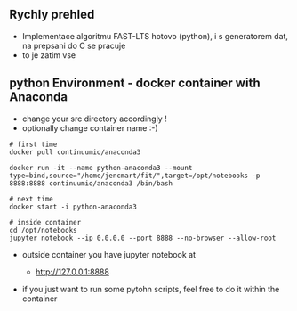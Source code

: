 ## Rychly prehled
* Implementace algoritmu FAST-LTS hotovo (python), i s generatorem dat, na prepsani do C se pracuje
* to je zatim vse


## python Environment - docker container with Anaconda

* change your src directory accordingly !
* optionally change container name :-)
```
# first time
docker pull continuumio/anaconda3

docker run -it --name python-anaconda3 --mount type=bind,source="/home/jencmart/fit/",target=/opt/notebooks -p 8888:8888 continuumio/anaconda3 /bin/bash 

# next time
docker start -i python-anaconda3
```

```
# inside container
cd /opt/notebooks
jupyter notebook --ip 0.0.0.0 --port 8888 --no-browser --allow-root
```

* outside container you have jupyter notebook at
	* http://127.0.0.1:8888


* if you just want to run some pytohn scripts, feel free to do it within the container
